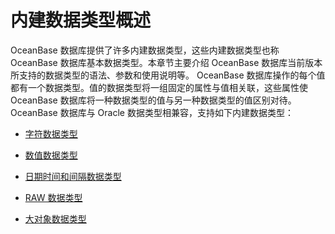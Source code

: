 内建数据类型概述 
=============================

OceanBase 数据库提供了许多内建数据类型，这些内建数据类型也称 OceanBase 数据库基本数据类型。本章节主要介绍 OceanBase 数据库当前版本所支持的数据类型的语法、参数和使用说明等。
OceanBase 数据库操作的每个值都有一个数据类型。值的数据类型将一组固定的属性与值相关联，这些属性使 OceanBase 数据库将一种数据类型的值与另一种数据类型的值区别对待。
OceanBase 数据库与 Oracle 数据类型相兼容，支持如下内建数据类型：

* [字符数据类型](/zh-CN/11.sql-reference-oracle-mode/3.basic-elements-1/1.built-in-data-types/2.character-data-type/1.overview-of-character-data-types.md)

  

* [数值数据类型](/zh-CN/11.sql-reference-oracle-mode/3.basic-elements-1/1.built-in-data-types/3.numeric-data-type/1.overview-of-numeric-data-types.md)

  

* [日期时间和间隔数据类型](/zh-CN/11.sql-reference-oracle-mode/3.basic-elements-1/1.built-in-data-types/4.date-time-and-interval-data-types/1.overview-of-date-time-and-interval-data-types.md)

  

* [RAW 数据类型](/zh-CN/11.sql-reference-oracle-mode/3.basic-elements-1/1.built-in-data-types/5.raw-data-type.md)

  

* [大对象数据类型](/zh-CN/11.sql-reference-oracle-mode/3.basic-elements-1/1.built-in-data-types/6.large-object-data-type/1.data-types-of-large-objects.md)

  








